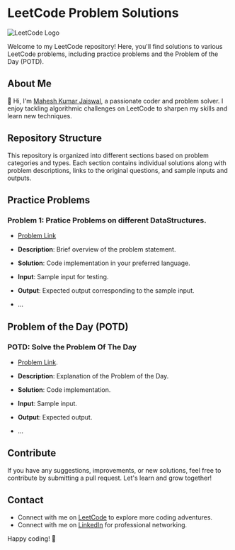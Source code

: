 # LeetCode Problem Solutions

![LeetCode Logo](https://assets.leetcode.com/static_assets/public/webpack_bundles/images/logo-dark.e99485d9b.svg)

Welcome to my LeetCode repository! Here, you'll find solutions to various LeetCode problems, including practice problems and the Problem of the Day (POTD).

## About Me

👋 Hi, I'm [Mahesh Kumar Jaiswal](https://leetcode.com/MKJ07/), a passionate coder and problem solver. I enjoy tackling algorithmic challenges on LeetCode to sharpen my skills and learn new techniques.

## Repository Structure

This repository is organized into different sections based on problem categories and types. Each section contains individual solutions along with problem descriptions, links to the original questions, and sample inputs and outputs.

## Practice Problems

### Problem 1: Pratice Problems on different DataStructures.

- [Problem Link](https://leetcode.com/problemset/all/)
- **Description**: Brief overview of the problem statement.
- **Solution**: Code implementation in your preferred language.
- **Input**: Sample input for testing.
- **Output**: Expected output corresponding to the sample input.

- ...

## Problem of the Day (POTD)

### POTD: Solve the Problem Of The Day

- [Problem Link](https://leetcode.com/problemset/all/).
- **Description**: Explanation of the Problem of the Day.
- **Solution**: Code implementation.
- **Input**: Sample input.
- **Output**: Expected output.
  
- ...

## Contribute

If you have any suggestions, improvements, or new solutions, feel free to contribute by submitting a pull request. Let's learn and grow together!

## Contact

- Connect with me on [LeetCode](https://leetcode.com/MKJ07/) to explore more coding adventures.
- Connect with me on [LinkedIn](https://www.linkedin.com/in/mahesh-kumar-jaiswal-1501581b6/) for professional networking.

Happy coding! 🚀
